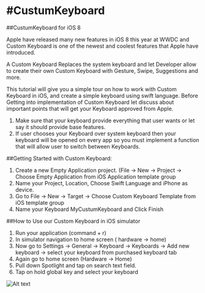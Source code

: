 #CustumKeyboard
==============

##CustumKeyboard for iOS 8

Apple have released many new features in iOS 8 this year at WWDC and Custom Keyboard is one of the newest and coolest features that Apple have introduced.

A Custom Keyboard Replaces the system keyboard and let Developer allow to create their own Custom Keyboard with Gesture, Swipe, Suggestions and more.

This tutorial will give you a simple tour on how to work with Custom Keyboard in iOS, and create a simple keyboard using swift language.
Before Getting into implementation of Custom Keyboard let discuss about important points that will get your Keyboard approved from Apple.

1. Make sure that your keyboard provide everything that user wants or let say it should provide base features.
2. If user chooses your Keyboard over system keyboard then your keyboard will be opened on every app so you must implement a function that will allow user to switch between Keyboards.

##Getting Started with Custom Keyboard:
1.	Create a new Empty Application project. (File -> New -> Project -> Choose Empty Application from iOS Application template group
2.	Name your Project, Location, Choose Swift Language and iPhone as device.
3.	Go to File  -> New -> Target -> Choose Custom Keyboard Template from iOS template group  
4.	Name your Keyboard MyCustumKeyboard and Click Finish

##How to Use our Custom Keyboard in iOS simulator
1.	Run your application (command + r) 
2.	In simulator navigation to home screen ( hardware -> home)
3.	Now go to Settings -> General -> Keyboard -> Keyboards -> Add new keyboard -> select your keyboard from purchased keyboard tab
4.	Again go to home screen (Hardware -> Home)
5.	Pull down Spotlight and tap on search text field. 
6.	Tap on hold global key and select your keyboard


![Alt text](http://i.imgur.com/jviOI4s.png "Custum Keyboard Image")

